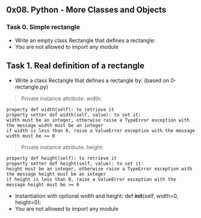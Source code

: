 ## 0x08. Python - More Classes and Objects

### Task 0. Simple rectangle
- Write an empty class Rectangle that defines a rectangle:
- You are not allowed to import any module

## Task 1. Real definition of a rectangle
- Write a class Rectangle that defines a rectangle by: (based on 0-rectangle.py)
> Private instance attribute: width:
``` 
property def width(self): to retrieve it
property setter def width(self, value): to set it:
width must be an integer, otherwise raise a TypeError exception with the message width must be an integer
if width is less than 0, raise a ValueError exception with the message width must be >= 0
```
> Private instance attribute: height:
```
property def height(self): to retrieve it
property setter def height(self, value): to set it:
height must be an integer, otherwise raise a TypeError exception with the message height must be an integer
if height is less than 0, raise a ValueError exception with the message height must be >= 0
```
- Instantiation with optional width and height: def __init__(self, width=0, height=0):
- You are not allowed to import any module
